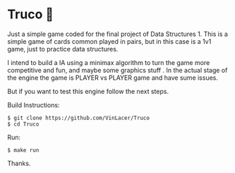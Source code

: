 # Truco 🎲

Just a simple game coded for the final project of Data Structures 1.
This is a simple game of cards common played in pairs, but in this case is a 1v1 game, just to practice data structures.

I intend to build a IA using a minimax algorithm to turn the game more competitive and fun, and maybe some graphics stuff . In the actual stage of the engine the game is PLAYER vs PLAYER game and have sume issues. 

But if you want to test this engine follow the next steps.

Build Instructions:
```
$ git clone https://github.com/VinLacer/Truco
$ cd Truco
```
Run:
```
$ make run
```

Thanks.


